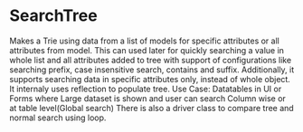 # SearchTree
Makes a Trie using data from a list of models for specific attributes or all attributes from model.
This can used later for quickly searching a value in whole list and all attributes added to tree with support of configurations like searching prefix, case insensitive search, contains and suffix.
Additionally, it supports searching data in specific attributes only, instead of whole object.
It internaly uses reflection to populate tree.
Use Case: Datatables in UI or Forms where Large dataset is shown and user can search Column wise or at table level(Global search)
There is also a driver class to compare tree and normal search using loop.